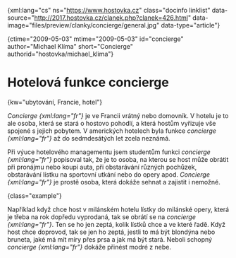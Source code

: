
{xml:lang="cs" ns="https://www.hostovka.cz" class="docinfo linklist" data-source="http://2017.hostovka.cz/clanek.php?clanek=426.html" data-image="files/preview/clanky/concierge/general.jpg" data-type="article"}

{ctime="2009-05-03" mtime="2009-05-03" id="concierge" author="Michael Klíma" short="Concierge" authorid="hostovka/michael_klima"}

# Hotelová funkce concierge

<!-- generated attribute kw by user_udpatekw.sh on 2020-02-28, do not edit -->

{kw="ubytování, Francie, hotel"}

_Concierge {xml:lang="fr"}_ je ve Francii vrátný nebo domovník. V hotelu je to ale osoba, která se stará o hostovo pohodlí, a která hostům vyřizuje vše spojené s jejich pobytem. V amerických hotelech byla funkce _concierge {xml:lang="fr"}_ až do sedmdesátých let zcela neznámá.

Při výuce hotelového managementu jsem studentům funkci _concierge {xml:lang="fr"}_ popisoval tak, že je to osoba, na kterou se host může obrátit při pronájmu nebo koupi auta, při obstarávání různých pochůzek, obstarávání lístku na sportovní utkání nebo do opery apod. _Concierge {xml:lang="fr"}_ je prostě osoba, která dokáže sehnat a zajistit i nemožné.

{class="example"}

Například když chce host v milánském hotelu lístky do milánské opery, která je třeba na rok dopředu vyprodaná, tak se obrátí se na _concierge {xml:lang="fr"}_. Ten se ho jen zeptá, kolik lístků chce a ve které řadě. Když host chce doprovod, tak se jen ho zeptá, jestli to má být blondýna nebo bruneta, jaké má mít míry přes prsa a jak má být stará. Neboli schopný _concierge {xml:lang="fr"}_ dokáže přinést modré z nebe.

